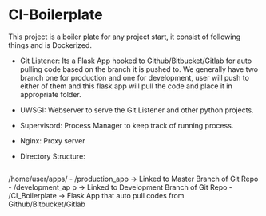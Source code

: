 # CI-Boilerplate
This project is a boiler plate for any project start, it consist of following things and is Dockerized.

- Git Listener: Its a  Flask App hooked to Github/Bitbucket/Gitlab for auto pulling code based on the branch it is pushed to.
  We generally have two branch one for production and one for development,  user will push to either of them and this 
  flask app will pull the code and place it in appropriate folder.
  
- UWSGI: Webserver to serve the Git Listener and other python projects.

- Supervisord: Process Manager to keep track of running process.

- Nginx: Proxy server

- Directory Structure:
  ```
/home/user/apps/
    - /production_app      -> Linked to Master Branch of Git Repo
    - /development_ap p    -> Linked to Development Branch of Git Repo
    - /CI_Boilerplate      -> Flask App that auto pull codes from Github/Bitbucket/Gitlab
```
